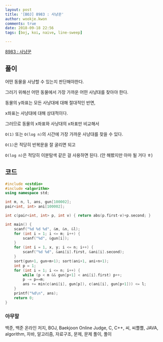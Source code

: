```yaml
---
layout: post
title: '[BOJ] 8983 : 사냥꾼'
author: wookje.kwon
comments: true
date: 2018-09-18 22:56
tags: [boj, koi, naive, line-sweep]

---
```


[8983 : 사냥꾼](https://www.acmicpc.net/problem/8983)  

## 풀이

어떤 동물을 사냥할 수 있는지 판단해야한다.

그러기 위해선 어떤 동물에서 가장 가까운 어떤 사냥대를 찾아야 한다.

동물의 y좌표는 모든 사냥대에 대해 절대적인 반면,

x좌표는 사냥대에 대해 상대적이다.

그러므로 동물의 x좌표와 사냥대의 x좌표만 비교해서

`O(1)` 또는 `O(log n)`의 시간에 가장 가까운 사냥대를 찾을 수 있다.

`O(1)`은 적당히 반복문을 잘 굴리면 되고

`O(log n)`은 적당히 이분탐색 같은 걸 사용하면 된다. (안 해봤지만 아마 될 거다 ㅎ)

## 코드

```cpp
#include <cstdio>
#include <algorithm>
using namespace std;

int m, n, l, ans, gun[100002];
pair<int, int> ani[100002];

int c(pair<int, int> p, int v) { return abs(p.first-v)+p.second; }

int main() {
    scanf("%d %d %d", &m, &n, &l);
    for (int i = 1; i <= m; i++) {
        scanf("%d", &gun[i]);
    }
    for (int i = 1, x, y; i <= n; i++) {
        scanf("%d %d", &ani[i].first, &ani[i].second);
    }
    sort(gun+1, gun+m+1); sort(ani+1, ani+n+1);
    int p = 1;
    for (int i = 1; i <= n; i++) {
        while (p < m && gun[p+1] < ani[i].first) p++;
        p -= p==m;
        ans += min(c(ani[i], gun[p]), c(ani[i], gun[p+1])) <= l;
    }
    printf("%d\n", ans);
    return 0;
}
```  

### 아무말  
백준, 백준 온라인 저지, BOJ, Baekjoon Online Judge, C, C++, 씨, 씨쁠쁠, JAVA, algorithm, 자바, 알고리즘, 자료구조, 문제, 문제 풀이, 풀이
